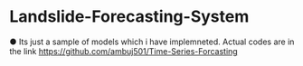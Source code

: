 # Landslide-Forecasting-System
● Its just a sample of models which i have implemneted. Actual codes are in the link https://github.com/ambuj501/Time-Series-Forcasting
